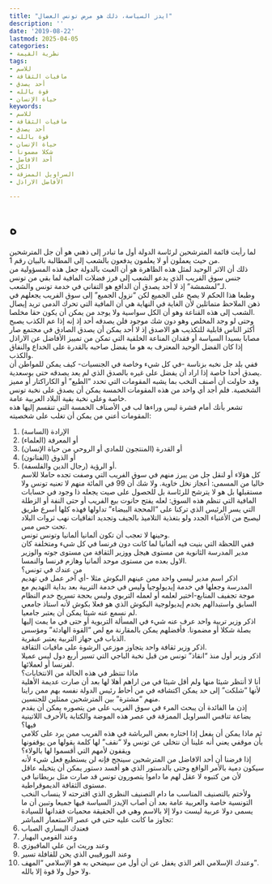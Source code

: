 ```yaml
---
title: "ايدز السياسة، ذلك هو مرض تونس العضال"
description: ''
date: '2019-08-22'
lastmod: 2025-04-05
categories:
- نظرية القيمة
tags:
- للاسم
- مافيات الثقافة
- أحد يصدق
- قوة بالله
- حياة الإنسان
keywords:
- للاسم
- مافيات الثقافة
- أحد يصدق
- قوة بالله
- حياة الإنسان
- شكلا مضمونا
- أحد الافاضل
- الكل
- السراويل الممزقة
- الأفاضل الاراذل

---
```

# **ه**

لما رأيت قائمة المترشحين لرئاسة الدولة أول ما تبادر إلى ذهني هو أن جل المترشحين من حيث يعملون أو لا يعلمون يدفعون بالشعب إلى المطالبة بالبيان رقم 1.  
ذلك أن الاثر الوحيد لمثل هذه الظاهرة هو أن العبث بالدولة جعل هذه المسؤولية من جنس سوق الفريب الذي يدعو الشعب إلى فرز فضلات المافية لما بقي من تونس لـ”لمشمشة” إذ لا أحد يصدق أن الدافع هو التفاني في خدمة تونس والشعب.  
وطبعا هذا الحكم لا يصح على الجميع لكن “نزول الجميع” إلى سوق الفريب يجعلهم في ذهن الملاحظ متماثلين لأن الغاية في النهاية هي أن المافية التي تحرك الدمى تريد إيصال الشعب إلى هذه القناعة وهو أن الكل سواسية ولا يوجد من يمكن أن يكون حقا مخلصا.  
وحتى لو وجد المخلص وهو دون شك موجود فلن يصدقه أحد إذ إنه إذا عم الكذب يصبح أكثر الناس قابلية للتكذيب هو الاصدق إذ لا أحد يمكن أن يصدق الصادق في مجتمع صار مصابا بسيدا السياسة أو فقدان المناعة الخلقية التي تمكن من تمييز الأفاضل عن الاراذل إذا كان الفضل الوحيد المعترف به هو ما يفضل صاحبه بالقدرة على الخداع والنفاق والكذب.  
ففي بلد جل نخبه بزناسة -في كل شيء وخاصة في الجنسيات- كيف يمكن للمواطن أن يصدق أحدا خاصة إذا اراد أن يفضل على غيره بالصدق الذي لم يعد يصدقه حتى بوسعدية.  
وقد حاولت أن أصنف النخب بما يشبه المقومات التي تحدد “الطبع” أو الكاراكتار أو مميز الشخصية. فلم أجد أي واحد من هذه المقومات الخمسة يمكن أن يصدق على نخبة تونس خاصة وعلى نخبة بقية البلاد العربية عامة.  
تشعر بأنك أمام قشرة ليس وراءها لب في الأصناف الخمسة التي تنقسم إليها هذه المقومات أعني من يمكن أن تغلب على شخصيته:  
1. الإرادة (الساسة)  
2. أو المعرفة (العلماء)  
3. أو القدرة (المنتجون للمادي أو الروحي من حياة الإنسان)  
4. أو الذوق (الفنانون)  
5. أو الرؤية (رجال الدين والفلسفة).  
كل هؤلاء أو لنقل جل من يبرز منهم في سوق الفريب التي وصفت تجده حاملا للاسم خاليا من المسمى: أعجاز نخل خاوية. ولا شك أن 99 في المائة منهم لا تعنيه تونس ولا مستقبلها بل هو لا يترشح للرئاسة بل للحصول على صيت يجعله ذا وجود في حسابات المافية التي تنظم هذه السوق: لعله يفتح حانوت بيع الفريب أو حتى النفة أو الزطلة التي يسر الرئيس الذي تركنا على “المحجة البيضاء” تداولها فهذه كلها أسرع طريق ليصبح من الأغنياء الجدد ولو بتغذية التلاميذ بالجيف وتجديد اتفاقيات نهب ثروات البلاد تحت حس مس.  
وحينها لا تعجب أن تكون ألمانيا ألمانيا وتونس تونس.  
ففي اللحظة التي بنيت فيه ألمانيا لما كانت دون فرنسا في كل شيء ومتخلفة كان مدير المدرسة الثانوية من مستوى هيجل ووزير الثقافة من مستوى جوته والوزير الاول بعده من مستوى موحد ألمانيا وهازم فرنسا والنمسا.  
من عندك في تونس؟  
اذكر اسم مدير ليسي واحد ممن عينهم البكوش مثلا -أي آخر عمل في تهديم المدرسة وجعلها في خدمة إيديولوجيا وليس في خدمة التربية بعد بداية التهديم مع موجة تجفيف المنابع-اختير لعلمه أو لعمله التربوي وليس بحجة تسريح خدم النظام السابق واستبدالهم بخدم إيديولوجية البكوش الذي هو فعلا بكوش لأنه استاذ جامعي لم نسمع عنه شيئا يمكن أن يعتبر جامعيا.  
اذكر وزير تربية واحد عرف عنه شيء في المسألة التربوية أو حتى في ما يمت إليها بصلة شكلا أو مضمونا. فأفضلهم يمكن بالمقارنة مع لص “القوة الهادئة” ومؤسس الذباب في جهاز التربية يعتبر عبقرية.  
اذكر وزير ثقافة واحد يتجاوز موزعي الرشوة على مافيات الثقافة.  
اذكر وزير أول منذ “انقاذ” تونس من قبل نخبة الباجي التي تسير أربع دول ليس عميلا لفرنسا أو لعملائها.  
ماذا تنتظر في هذه الحالة من الانتخابات؟  
أنا لا أنتظر شيئا منها ولم أقل شيئا في من اراهم أهلا لها بعد أن صارت عديمة الأهلية لأنها “شلكت” إلى حد يمكن اكتشافه في من أحاط رئيس الدولة نفسه بهم ممن راينا منهم “مشترة” بين المترشحين ممثلين للجنسين.  
إذن ما الفائدة أن يبحث المرء في سوق الفريب على من يتصوره يمكن أن يقدم بضاعة تنافس السراويل الممزقة في عصر هذه الموضة والكتابة بالأحرف اللاتينية فيها؟  
ثم ماذا يمكن أن يفعل إذا اختاره بعض البرباشة في هذه الفريب ممن يرد على كلامي بأن موقفي يعني أنه علينا أن نتخلى عن تونس ولا “نقف” لها كلمة يقولها من يوقفونها ويقفون لأمهم التي أقسموا لها بالولاء؟  
إذا فرضنا أن أحد الافاضل من المترشحين سينجح فإنه لن يستطيع فعل شيء لأنه سيكون دمية بالأمر الواقع وحتى بالدستور الذي هو أفسد دستور يمكن أن يتخيله عاقل لأن من كتبوه لا عقل لهم ما داموا يتصورون تونس قد صارت مثل بريطانيا في مستوى الثقافة الديموقراطية.  
ولأختم بالتصنيف المناسب ما دام التصنيف النظري الذي اقترحته لا ينساب النخب التونسية خاصة والعربية عامة بعد أن أصاب الإيدز السياسة فيها جميعا وتبين أن ما يسمى دولا عربية ليست دولا إلا بالاسم وهي في الحقيقة محميات فقدانها للسيادة تجاوز ما كانت عليه حتى في عصر الاستعمار المباشر:  
1. فعندك اليساري الصباب  
2. وعند القومي البهبار  
3. وعند وريث ابن علي المافيوزي  
4. وعند البورقيبي الذي يحن للقافلة تسير  
5. وعندك الإسلامي الغر الذي يغفل عن أن أول من سيضحي به هو الإسلامي “المهف”.  
ولا حول ولا قوة إلا بالله.

###
